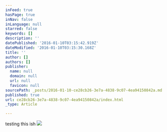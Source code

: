 ```yaml
---
inFeed: true
hasPage: true
inNav: false
inLanguage: null
starred: false
keywords: []
description: ''
datePublished: '2016-01-10T03:15:42.919Z'
dateModified: '2016-01-10T03:15:30.168Z'
title: ''
author: []
authors: []
publisher:
  name: null
  domain: null
  url: null
  favicon: null
sourcePath: _posts/2016-01-10-ce28cb26-3e7a-4838-9c07-4ea94150842a.md
published: true
url: ce28cb26-3e7a-4838-9c07-4ea94150842a/index.html
_type: Article

---
```

testing this ish
![](https://the-grid-user-content.s3-us-west-2.amazonaws.com/ac036058-9692-42fc-9783-f7b8af8e3fdf.JPG)
